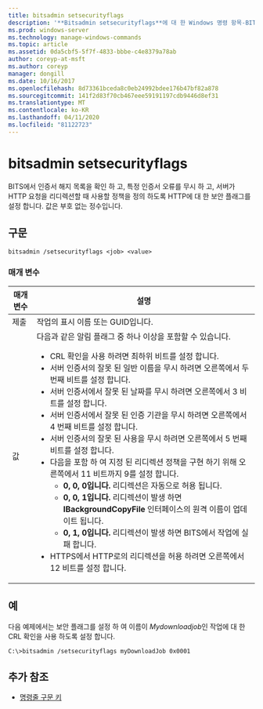 ```yaml
---
title: bitsadmin setsecurityflags
description: '**Bitsadmin setsecurityflags**에 대 한 Windows 명령 항목-BITS에서 인증서 해지 목록을 확인 하 고, 특정 인증서 오류를 무시 하 고, 서버가 http 요청을 리디렉션하는 경우 사용할 정책을 정의 하는 http의 보안 플래그를 설정 합니다.'
ms.prod: windows-server
ms.technology: manage-windows-commands
ms.topic: article
ms.assetid: 0da5cbf5-5f7f-4833-bbbe-c4e8379a78ab
author: coreyp-at-msft
ms.author: coreyp
manager: dongill
ms.date: 10/16/2017
ms.openlocfilehash: 8d73361bceda8c0eb24992bdee176b47bf82a878
ms.sourcegitcommit: 141f2d83f70cb467eee59191197cdb9446d8ef31
ms.translationtype: MT
ms.contentlocale: ko-KR
ms.lasthandoff: 04/11/2020
ms.locfileid: "81122723"
---
```

# <a name="bitsadmin-setsecurityflags"></a>bitsadmin setsecurityflags

BITS에서 인증서 해지 목록을 확인 하 고, 특정 인증서 오류를 무시 하 고, 서버가 HTTP 요청을 리디렉션할 때 사용할 정책을 정의 하도록 HTTP에 대 한 보안 플래그를 설정 합니다. 값은 부호 없는 정수입니다.

## <a name="syntax"></a>구문

```
bitsadmin /setsecurityflags <job> <value>
```

### <a name="parameters"></a>매개 변수

| 매개 변수 | 설명 |
| -------------- | -------------- |
| 제출 | 작업의 표시 이름 또는 GUID입니다. |
| 값 | 다음과 같은 알림 플래그 중 하나 이상을 포함할 수 있습니다.<ul><li>CRL 확인을 사용 하려면 최하위 비트를 설정 합니다.</li><li>서버 인증서의 잘못 된 일반 이름을 무시 하려면 오른쪽에서 두 번째 비트를 설정 합니다.</li><li>서버 인증서에서 잘못 된 날짜를 무시 하려면 오른쪽에서 3 비트를 설정 합니다.</li><li>서버 인증서에서 잘못 된 인증 기관을 무시 하려면 오른쪽에서 4 번째 비트를 설정 합니다.</li><li>서버 인증서의 잘못 된 사용을 무시 하려면 오른쪽에서 5 번째 비트를 설정 합니다.</li><li>다음을 포함 하 여 지정 된 리디렉션 정책을 구현 하기 위해 오른쪽에서 11 비트까지 9를 설정 합니다.<ul><li>**0, 0, 0입니다.** 리디렉션은 자동으로 허용 됩니다.</li><li>**0, 0, 1입니다.** 리디렉션이 발생 하면 **IBackgroundCopyFile** 인터페이스의 원격 이름이 업데이트 됩니다.</li><li>**0, 1, 0입니다.** 리디렉션이 발생 하면 BITS에서 작업에 실패 합니다.</li></ul></li><li>HTTPS에서 HTTP로의 리디렉션을 허용 하려면 오른쪽에서 12 비트를 설정 합니다.</li></ul> |

## <a name="examples"></a>예

다음 예제에서는 보안 플래그를 설정 하 여 이름이 *Mydownloadjob*인 작업에 대 한 CRL 확인을 사용 하도록 설정 합니다.

```
C:\>bitsadmin /setsecurityflags myDownloadJob 0x0001
```

## <a name="additional-references"></a>추가 참조

- [명령줄 구문 키](command-line-syntax-key.md)